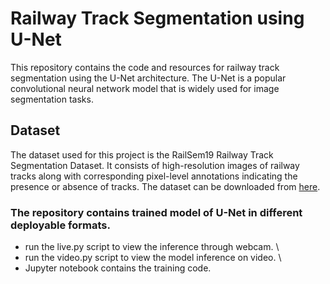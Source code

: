 # Railway Track Segmentation using U-Net

This repository contains the code and resources for railway track segmentation using the U-Net architecture. The U-Net is a popular convolutional neural network model that is widely used for image segmentation tasks.

## Dataset

The dataset used for this project is the RailSem19 Railway Track Segmentation Dataset. It consists of high-resolution images of railway tracks along with corresponding pixel-level annotations indicating the presence or absence of tracks. The dataset can be downloaded from [here](https://wilddash.cc/railsem19).

### The repository contains trained model of U-Net in different deployable formats.

- run the live.py script to view the inference through webcam. \\
- run the video.py script to view the model inference on video. \\
- Jupyter notebook contains the training code.


